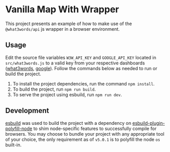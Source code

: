 # Vanilla Map With Wrapper

This project presents an example of how to make use of the `@what3words/api` js wrapper in a browser environment.

## Usage

Edit the source file variables `W3W_API_KEY` and `GOOGLE_API_KEY` located in `src/what3words.js` to a valid key from your respective dashboards ([what3words](accounts.what3words.com/overview), [google](https://console.cloud.google.com/project/_/google/maps-apis/credentials)). Follow the commands below as needed to run or build the project.

1. To install the project dependencies, run the command `npm install`.
2. To build the project, run `npm run build`.
3. To serve the project using esbuild, run `npm run dev`.

## Development

[esbuild](https://esbuild.github.io/) was used to build the project with a dependency on [esbuild-plugin-polyfill-node](https://www.npmjs.com/package/esbuild-plugin-polyfill-node) to shim node-specific features to successfully compile for browsers. You may choose to bundle your project with any appropriate tool of your choice, the only requirement as of `v5.0.1` is to polyfill the node `os` built-in.
